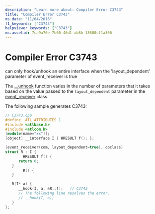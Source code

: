 ```yaml
---
description: "Learn more about: Compiler Error C3743"
title: "Compiler Error C3743"
ms.date: "11/04/2016"
f1_keywords: ["C3743"]
helpviewer_keywords: ["C3743"]
ms.assetid: 7ca9a76e-7b60-46d1-ab8b-18600cf1a306
---
```

# Compiler Error C3743

can only hook/unhook an entire interface when the 'layout_dependent' parameter of event_receiver is true

The [__unhook](../../cpp/unhook.md) function varies in the number of parameters that it takes based on the value passed to the `layout_dependent` parameter in the [event_receiver](../../windows/attributes/event-receiver.md) class.

The following sample generates C3743:

```cpp
// C3743.cpp
#define _ATL_ATTRIBUTES 1
#include <atlbase.h>
#include <atlcom.h>
[module(name="xx")];
[object] __interface I { HRESULT f(); };

[event_receiver(com, layout_dependent=true), coclass]
struct R : I {
        HRESULT f() {
      return 0;
   }
        R() {
   }

   R(I* a) {
      __hook(I, a, &R::f);   // C3743
      // The following line resolves the error.
      // __hook(I, a);
   }
};
```

